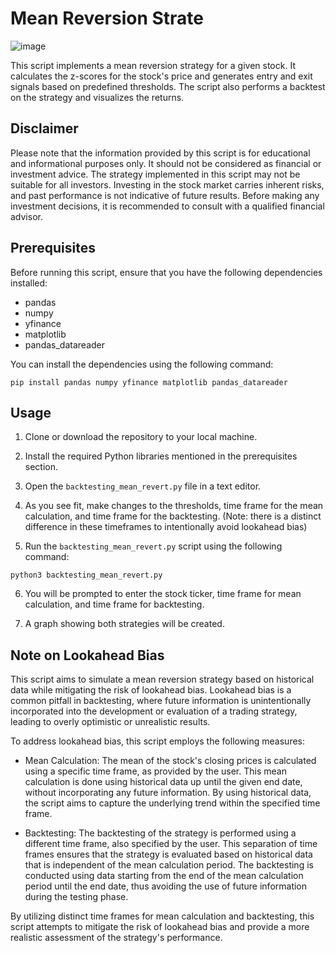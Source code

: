 # Mean Reversion Strate

![image](https://github.com/aadhavr/mean_reverting_algo/assets/32024444/0edfae4c-a545-4c75-931b-b8213e7e8fd7)



This script implements a mean reversion strategy for a given stock. It calculates the z-scores for the stock's price and generates entry and exit signals based on predefined thresholds. The script also performs a backtest on the strategy and visualizes the returns.

## Disclaimer

Please note that the information provided by this script is for educational and informational purposes only. It should not be considered as financial or investment advice. The strategy implemented in this script may not be suitable for all investors. Investing in the stock market carries inherent risks, and past performance is not indicative of future results. Before making any investment decisions, it is recommended to consult with a qualified financial advisor.

## Prerequisites

Before running this script, ensure that you have the following dependencies installed:

- pandas
- numpy
- yfinance
- matplotlib
- pandas_datareader

You can install the dependencies using the following command:
```
pip install pandas numpy yfinance matplotlib pandas_datareader
```

## Usage

1. Clone or download the repository to your local machine.

2. Install the required Python libraries mentioned in the prerequisites section.

3. Open the `backtesting_mean_revert.py` file in a text editor.

4. As you see fit, make changes to the thresholds, time frame for the mean calculation, and time frame for the backtesting. (Note: there is a distinct difference in these timeframes to intentionally avoid lookahead bias)

5. Run the `backtesting_mean_revert.py` script using the following command:
    
```
python3 backtesting_mean_revert.py
```
6. You will be prompted to enter the stock ticker, time frame for mean calculation, and time frame for backtesting.

7. A graph showing both strategies will be created.

## Note on Lookahead Bias

This script aims to simulate a mean reversion strategy based on historical data while mitigating the risk of lookahead bias. Lookahead bias is a common pitfall in backtesting, where future information is unintentionally incorporated into the development or evaluation of a trading strategy, leading to overly optimistic or unrealistic results.

To address lookahead bias, this script employs the following measures:

   -  Mean Calculation: The mean of the stock's closing prices is calculated using a specific time frame, as provided by the user. This mean calculation is done using historical data up until the given end date, without incorporating any future information. By using historical data, the script aims to capture the underlying trend within the specified time frame.

   -  Backtesting: The backtesting of the strategy is performed using a different time frame, also specified by the user. This separation of time frames ensures that the strategy is evaluated based on historical data that is independent of the mean calculation period. The backtesting is conducted using data starting from the end of the mean calculation period until the end date, thus avoiding the use of future information during the testing phase.

By utilizing distinct time frames for mean calculation and backtesting, this script attempts to mitigate the risk of lookahead bias and provide a more realistic assessment of the strategy's performance.
